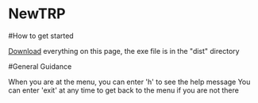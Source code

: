 # NewTRP


#How to get started

[Download](https://github.com/IRIDIXVdt/NewTRP/archive/refs/heads/main.zip) everything on this page, the exe file is in the "dist" directory


#General Guidance

When you are at the menu, you can enter 'h' to see the help message
You can enter 'exit' at any time to get back to the menu if you are not there
